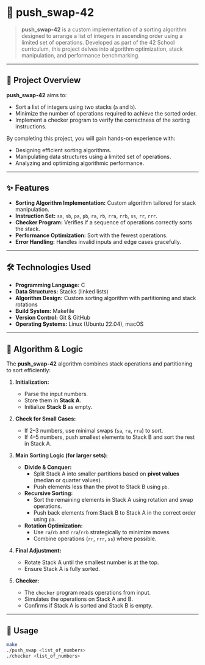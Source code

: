 # 🧮 push_swap-42

> **push_swap-42** is a custom implementation of a sorting algorithm designed to arrange a list of integers in ascending order using a limited set of operations. Developed as part of the 42 School curriculum, this project delves into algorithm optimization, stack manipulation, and performance benchmarking.

---

## 📌 Project Overview

**push_swap-42** aims to:

- Sort a list of integers using two stacks (`a` and `b`).
- Minimize the number of operations required to achieve the sorted order.
- Implement a checker program to verify the correctness of the sorting instructions.

By completing this project, you will gain hands-on experience with:

- Designing efficient sorting algorithms.
- Manipulating data structures using a limited set of operations.
- Analyzing and optimizing algorithmic performance.

---

## ✨ Features

- **Sorting Algorithm Implementation:** Custom algorithm tailored for stack manipulation.
- **Instruction Set:** `sa`, `sb`, `pa`, `pb`, `ra`, `rb`, `rra`, `rrb`, `ss`, `rr`, `rrr`.
- **Checker Program:** Verifies if a sequence of operations correctly sorts the stack.
- **Performance Optimization:** Sort with the fewest operations.
- **Error Handling:** Handles invalid inputs and edge cases gracefully.

---

## 🛠 Technologies Used

- **Programming Language:** C
- **Data Structures:** Stacks (linked lists)
- **Algorithm Design:** Custom sorting algorithm with partitioning and stack rotations
- **Build System:** Makefile
- **Version Control:** Git & GitHub
- **Operating Systems:** Linux (Ubuntu 22.04), macOS

---

## 🧠 Algorithm & Logic

The **push_swap-42** algorithm combines stack operations and partitioning to sort efficiently:

1. **Initialization:**
   - Parse the input numbers.
   - Store them in **Stack A**.
   - Initialize **Stack B** as empty.

2. **Check for Small Cases:**
   - If 2–3 numbers, use minimal swaps (`sa`, `ra`, `rra`) to sort.
   - If 4–5 numbers, push smallest elements to Stack B and sort the rest in Stack A.

3. **Main Sorting Logic (for larger sets):**
   - **Divide & Conquer:**
     - Split Stack A into smaller partitions based on **pivot values** (median or quarter values).
     - Push elements less than the pivot to Stack B using `pb`.
   - **Recursive Sorting:**
     - Sort the remaining elements in Stack A using rotation and swap operations.
     - Push back elements from Stack B to Stack A in the correct order using `pa`.
   - **Rotation Optimization:**
     - Use `ra`/`rb` and `rra`/`rrb` strategically to minimize moves.
     - Combine operations (`rr`, `rrr`, `ss`) where possible.

4. **Final Adjustment:**
   - Rotate Stack A until the smallest number is at the top.
   - Ensure Stack A is fully sorted.

5. **Checker:**
   - The `checker` program reads operations from input.
   - Simulates the operations on Stack A and B.
   - Confirms if Stack A is sorted and Stack B is empty.

---

## 📌 Usage

```bash
make
./push_swap <list_of_numbers>
./checker <list_of_numbers>
